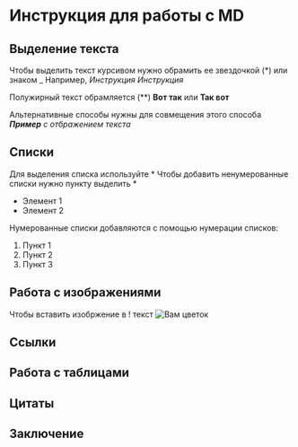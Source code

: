 # Инструкция для работы с MD

## Выделение текста

Чтобы выделить текст курсивом нужно обрамить ее звездочкой (*) или знаком _
Например, *Инструкция* 
_Инструкция_

Полужирный текст обрамляется (**) **Вот так** или
__Так вот__

Альтернативные способы нужны для совмещения этого способа
_**Пример** с отбражением текста_

## Списки

Для выделения списка используйте *
Чтобы добавить ненумерованные списки нужно пункту выделить *
* Элемент 1
* Элемент 2

Нумерованные списки добавляются с помощью нумерации списков:
1. Пункт 1
2. Пункт 2
3. Пункт 3

## Работа с изображениями

Чтобы вставить изобржение в ! текст ![Вам цветок](rosa.jpg)

## Ссылки

## Работа с таблицами

## Цитаты

## Заключение